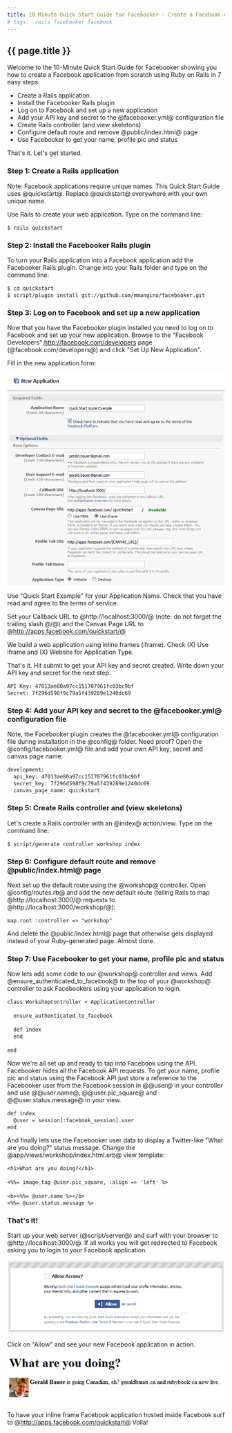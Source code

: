 ```yaml
---
title: 10-Minute Quick Start Guide for Facebooker - Create a Facebook App Using Rails in 7 Easy Steps
# tags:  rails facebooker facebook
---
```


##  {{ page.title }}

Welcome to the 10-Minute Quick Start Guide for Facebooker showing you how to create a Facebook application from scratch using Ruby on Rails in 7 easy steps:

* Create a Rails application
* Install the Facebooker Rails plugin
* Log on to Facebook and set up a new application
* Add your API key and secret to the @facebooker.yml@ configuration file
* Create Rails controller (and view skeletons)
* Configure default route and remove @public/index.html@ page
* Use Facebooker to get your name, profile pic and status 

That's it. Let's get started.

<!-- more -->

### Step 1: Create a Rails application

Note: Facebook applications require unique names. This Quick Start Guide uses @quickstart@. Replace @quickstart@ everywhere with your own unique name. 
   
Use Rails to create your web application. Type on the command line:

```
$ rails quickstart
```


### Step 2: Install the Facebooker Rails plugin

To turn your Rails application into a Facebook application add the Facebooker Rails plugin. Change into your Rails folder and type on the command line:

```
$ cd quickstart
$ script/plugin install git://github.com/mmangino/facebooker.git
``` 


### Step 3: Log on to Facebook and set up a new application

Now that you have the Facebooker plugin installed you need to log on to Facebook and set up your new application. Browse to the "Facebook Developers":http://facebook.com/developers page (@facebook.com/developers@) and click "Set Up New Application".

Fill in the new application form:

![](i/facebook-app-setup.png)


Use "Quick Start Example" for your Application Name. Check that you have read and agree to the terms of service. 

Set your Callback URL to @http://localhost:3000/@ (note: do not forget the trailing slash @/@) and the Canvas Page URL to @http://apps.facebook.com/quickstart/@

We build a web application using inline frames (iframe). Check (X) Use iframe and (X) Website for Application Type.

That's it. Hit submit to get your API key and secret created. Write down your API key and secret for the next step.

```
API Key: 47013ae80a97cc151707961fc03bc9bf
Secret: 7f296d598f9c79a5f439289e1240dc69
```  
  
### Step 4:  Add your API key and secret to the @facebooker.yml@ configuration file

Note, the Facebooker plugin creates the @facebooker.yml@ configuration file during installation in the @config@ folder. Need proof?  Open the @config/facebooker.yml@ file and add your own API key, secret
and canvas page name:

```
development:
  api_key: 47013ae80a97cc151707961fc03bc9bf
  secret_key: 7f296d598f9c79a5f439289e1240dc69
  canvas_page_name: quickstart
```


### Step 5: Create Rails controller and (view skeletons)

Let's create a Rails controller with an @index@ action/view. Type on the command line:

```
$ script/generate controller workshop index
```

### Step 6: Configure default route and remove @public/index.html@ page

Next set up the default route using the @workshop@ controller. Open @config/routes.rb@ and add the new default route (telling Rails to map @http://localhost:3000/@ requests to @http://localhost:3000/workshop/@):

```
map.root :controller => "workshop"
```

And delete the @public/index.html@ page that otherwise gets displayed instead of your Ruby-generated page. Almost done.

### Step 7: Use Facebooker to get your name, profile pic and status

Now lets add some code to our @workshop@ controller and views. Add  @ensure_authenticated_to_facebook@  to the top of your @workshop@ controller to ask Facebookers using your application to login.

```
class WorkshopController < ApplicationController

  ensure_authenticated_to_facebook

  def index
  end

end
```
  
Now we're all set up and ready to tap into Facebook using the API. Facebooker hides all the Facebook API requests. To get your name, profile pic and status using the Facebook API just store a reference to the Facebooker user from the Facebook session in @@user@ in your controller and use @@user.name@, @@user.pic_square@ and @@user.status.message@ in your view.  

```
def index
  @user = session[:facebook_session].user
end
```

And finally lets use the Facebooker user data to display a Twitter-like "What are you doing?" status message. Change the @app/views/workshop/index.html.erb@ view template:

```
<h1>What are you doing?</h1>

<%%= image_tag @user.pic_square, :align => 'left' %>

<b><%%= @user.name %></b> 
<%%= @user.status.message %>
```

### That's it!

Start up your web server (@script/server@) and surf with your browser to @http://localhost:3000/@. If all works you will get redirected to Facebook asking you to login to your Facebook application.

![](i/facebook-access.png)

Click on "Allow" and see your new Facebook application in action. 

![](i/facebook-status.png)

To have your inline frame Facebook application hosted inside Facebook surf to @http://apps.facebook.com/quickstart@  Voila! 


